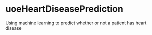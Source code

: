 # uoeHeartDiseasePrediction
Using machine learning to predict whether or not a patient has heart disease
